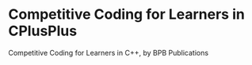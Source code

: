 # Competitive Coding for Learners in CPlusPlus
 Competitive Coding for Learners in C++, by BPB Publications
